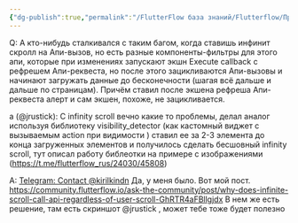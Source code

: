 ```yaml
---
{"dg-publish":true,"permalink":"/FlutterFlow база знаний/Flutterflow/Проблема с Callback и Infinity scroll/","tags":["telegram"],"created":"2024-12-23T10:34:45.479-03:00","updated":"2024-12-23T10:37:01.603-03:00"}
---
```


Q:
А кто-нибудь сталкивался с таким багом, когда ставишь инфинит скролл на Апи-вызов, но есть разные компоненты-фильтры для этого апи, которые при изменениях запускают экшн Execute callback с рефрешем Апи-реквеста, но после этого зацикливаются Апи-вызовы и начинают загружать данные до бесконечности (шагая всё дальше и дальше по страницам). Причём ставил после экшена рефреша Апи-реквеста алерт и сам экшен, похоже, не зацикливается.

a (@jrustick):
С infinity scroll вечно какие то проблемы, делал аналог используя библиотеку visibility_detector (как кастомный виджет с вызываемым action при видимости ) ставил ее за 2-3 элемента до конца загруженных элементов и получилось сделать бесшовный infinity scroll, тут описал работу библеотки на примере с изображениями (https://t.me/flutterflow_rus/24030/45808)

A: [Telegram: Contact @kirilkindn](https://t.me/kirilkindn)
Да, у меня было. 
Вот мой пост. 
https://community.flutterflow.io/ask-the-community/post/why-does-infinite-scroll-call-api-regardless-of-user-scroll-GhRTR4aFBllgjdx
В нем же есть решение, там есть скриншот
@jrustick , может тебе тоже будет полезно